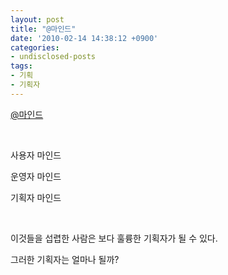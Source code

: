 ```yaml
---
layout: post
title: "@마인드"
date: '2010-02-14 14:38:12 +0900'
categories:
- undisclosed-posts
tags:
- 기획
- 기획자
---
```


[@마인드](http://blog.naver.com/bloody80/20011938270)
  
 
  
사용자 마인드
  
운영자 마인드
  
기획자 마인드
  
 
  
이것들을 섭렵한 사람은 보다 훌륭한 기획자가 될 수 있다.
  
그러한 기획자는 얼마나 될까? 
